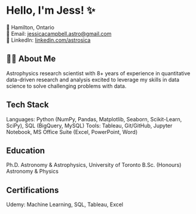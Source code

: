 # Hello, I'm Jess! ✨

📍 Hamilton, Ontario<br>
📧 Email: [jessicacampbell.astro@gmail.com](mailto:jessicacampbell.astro@gmail.com)<br>
🔗 LinkedIn: [linkedin.com/astrosica](https://www.linkedin.com/in/astrosica/)

## 👩‍💻 About Me
Astrophysics research scientist with 8+ years of experience in quantitative data-driven research and analysis excited to leverage my skills in data science to solve challenging problems with data.

## Tech Stack
Languages: Python (NumPy, Pandas, Matplotlib, Seaborn, Scikit-Learn, SciPy), SQL (BigQuery, MySQL)
Tools: Tableau, Git/GitHub, Jupyter Notebook, MS Office Suite (Excel, PowerPoint, Word)

## Education
Ph.D. Astronomy & Astrophysics, University of Toronto
B.Sc. (Honours) Astronomy & Physics

## Certifications
Udemy: Machine Learning, SQL, Tableau, Excel
